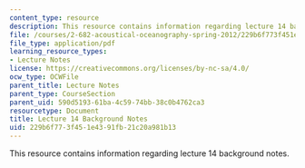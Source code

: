 ```yaml
---
content_type: resource
description: This resource contains information regarding lecture 14 background notes.
file: /courses/2-682-acoustical-oceanography-spring-2012/229b6f773f451e4391fb21c20a981b13_MIT2_682S12_bglec14.pdf
file_type: application/pdf
learning_resource_types:
- Lecture Notes
license: https://creativecommons.org/licenses/by-nc-sa/4.0/
ocw_type: OCWFile
parent_title: Lecture Notes
parent_type: CourseSection
parent_uid: 590d5193-61ba-4c59-74bb-38c0b4762ca3
resourcetype: Document
title: Lecture 14 Background Notes
uid: 229b6f77-3f45-1e43-91fb-21c20a981b13
---
```

This resource contains information regarding lecture 14 background notes.
